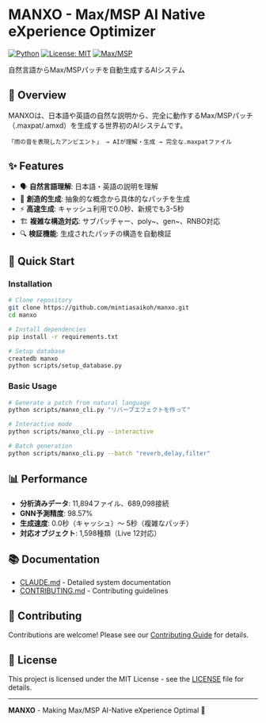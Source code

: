 # MANXO - Max/MSP AI Native eXperience Optimizer

[![Python](https://img.shields.io/badge/python-3.9+-blue.svg)](https://www.python.org/downloads/)
[![License: MIT](https://img.shields.io/badge/License-MIT-yellow.svg)](https://opensource.org/licenses/MIT)
[![Max/MSP](https://img.shields.io/badge/Max/MSP-8.6+-orange.svg)](https://cycling74.com/)

自然言語からMax/MSPパッチを自動生成するAIシステム

## 🎯 Overview

MANXOは、日本語や英語の自然な説明から、完全に動作するMax/MSPパッチ（.maxpat/.amxd）を生成する世界初のAIシステムです。

```
「雨の音を表現したアンビエント」 → AIが理解・生成 → 完全な.maxpatファイル
```

## ✨ Features

- 🗣️ **自然言語理解**: 日本語・英語の説明を理解
- 🎨 **創造的生成**: 抽象的な概念から具体的なパッチを生成
- ⚡ **高速生成**: キャッシュ利用で0.0秒、新規でも3-5秒
- 🏗️ **複雑な構造対応**: サブパッチャー、poly~、gen~、RNBO対応
- 🔍 **検証機能**: 生成されたパッチの構造を自動検証

## 🚀 Quick Start

### Installation

```bash
# Clone repository
git clone https://github.com/mintiasaikoh/manxo.git
cd manxo

# Install dependencies
pip install -r requirements.txt

# Setup database
createdb manxo
python scripts/setup_database.py
```

### Basic Usage

```bash
# Generate a patch from natural language
python scripts/manxo_cli.py "リバーブエフェクトを作って"

# Interactive mode
python scripts/manxo_cli.py --interactive

# Batch generation
python scripts/manxo_cli.py --batch "reverb,delay,filter"
```

## 📊 Performance

- **分析済みデータ**: 11,894ファイル、689,098接続
- **GNN予測精度**: 98.57%
- **生成速度**: 0.0秒（キャッシュ）〜 5秒（複雑なパッチ）
- **対応オブジェクト**: 1,598種類（Live 12対応）

## 📚 Documentation

- [CLAUDE.md](CLAUDE.md) - Detailed system documentation
- [CONTRIBUTING.md](CONTRIBUTING.md) - Contributing guidelines

## 🤝 Contributing

Contributions are welcome! Please see our [Contributing Guide](CONTRIBUTING.md) for details.

## 📄 License

This project is licensed under the MIT License - see the [LICENSE](LICENSE) file for details.

---

**MANXO** - Making Max/MSP AI-Native eXperience Optimal 🎵